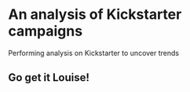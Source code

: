 # An analysis of Kickstarter campaigns
Performing analysis on Kickstarter to uncover trends
## Go get it Louise!

